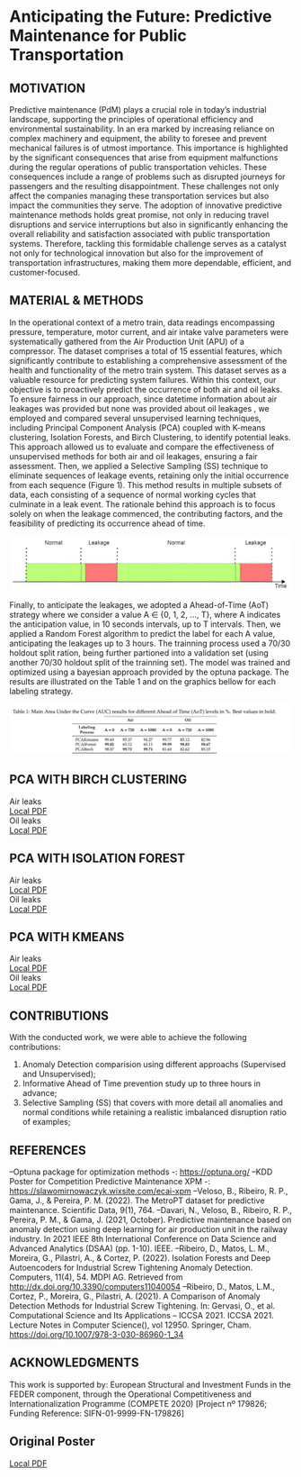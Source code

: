 
# Anticipating the Future: Predictive Maintenance for Public Transportation

## MOTIVATION
Predictive maintenance (PdM) plays a crucial role in today’s industrial landscape, supporting the principles of operational efficiency and environmental sustainability. In an era marked by increasing reliance on complex machinery and
equipment, the ability to foresee and prevent mechanical failures is of utmost importance. This importance is highlighted by the significant consequences that arise from equipment malfunctions during the regular operations of public
transportation vehicles. These consequences include a range of problems such as disrupted journeys for passengers and the resulting disappointment. These challenges not only affect the companies managing these transportation
services but also impact the communities they serve. The adoption of innovative predictive maintenance methods holds great promise, not only in reducing travel disruptions and service interruptions but also in significantly
enhancing the overall reliability and satisfaction associated with public transportation systems. Therefore, tackling this formidable challenge serves as a catalyst not only for technological innovation but also for the improvement of
transportation infrastructures, making them more dependable, efficient, and customer-focused.

## MATERIAL & METHODS
In the operational context of a metro train, data readings encompassing pressure, temperature, motor current, and air intake valve parameters were systematically gathered from the Air Production Unit (APU) of a compressor. The
dataset comprises a total of 15 essential features, which significantly contribute to establishing a comprehensive assessment of the health and functionality of the metro train system. This dataset serves as a valuable resource for
predicting system failures.
Within this context, our objective is to proactively predict the occurrence of both air and oil leaks. To ensure fairness in our approach, since datetime information about air leakages was provided but none was provided about oil
leakages , we employed and compared several unsupervised learning techniques, including Principal Component Analysis (PCA) coupled with K-means clustering, Isolation Forests, and Birch Clustering, to identify potential leaks.
This approach allowed us to evaluate and compare the effectiveness of unsupervised methods for both air and oil leakages, ensuring a fair assessment.
Then, we applied a Selective Sampling (SS) technique to eliminate sequences of leakage events, retaining only the initial occurrence from each sequence (Figure 1). This method results in multiple subsets of data, each consisting of a
sequence of normal working cycles that culminate in a leak event. The rationale behind this approach is to focus solely on when the leakage commenced, the contributing factors, and the feasibility of predicting its occurrence ahead
of time.

![Local Image](SS_poster.jpg)

Finally, to anticipate the leakages, we adopted a Ahead-of-Time (AoT) strategy where we consider a value A ∈ {0, 1, 2, ..., T}, where A indicates the anticipation value, in 10 seconds intervals, up to T intervals. Then, we applied a
Random Forest algorithm to predict the label for each A value, anticipating the leakages up to 3 hours. The trainning process used a 70/30 holdout split ration, being further partioned into a validation set (using another 70/30 holdout
split of the trainning set). The model was trained and optimized using a bayesian approach provided by the optuna package. The results are illustrated on the Table 1 and on the graphics bellow for each labeling strategy.

![Local Image](Results.png)



## PCA WITH BIRCH CLUSTERING
Air leaks<br/>
[Local PDF](BirchAnticipationGraphics_RF_Air.pdf) <br/>
Oil leaks<br/>
[Local PDF](BirchAnticipationGraphics_RF_Oil.pdf)<br/>
## PCA WITH ISOLATION FOREST
Air leaks<br/>
[Local PDF](IforestAnticipationGraphics_RF_Air.pdf)<br/>
Oil leaks<br/>
[Local PDF](IforestAnticipationGraphics_RF_Oil.pdf)<br/>
## PCA WITH KMEANS
Air leaks<br/>
[Local PDF](KmeansAnticipationGraphics_RF_Air.pdf)<br/>
Oil leaks<br/>
[Local PDF](KmeansAnticipationGraphics_RF_Oil.pdf)<br/>


## CONTRIBUTIONS
With the conducted work, we were able to achieve the following contributions:
1. Anomaly Detection comparision using different approachs (Supervised and Unsupervised);
2. Informative Ahead of Time prevention study up to three hours in advance;
3. Selective Sampling (SS) that covers with more detail all anomalies and normal conditions while retaining a realistic imbalanced disruption ratio of examples;

## REFERENCES
–Optuna package for optimization methods -: https://optuna.org/
–KDD Poster for Competition Predictive Maintenance XPM -: https://slawomirnowaczyk.wixsite.com/ecai-xpm
–Veloso, B., Ribeiro, R. P., Gama, J., & Pereira, P. M. (2022). The MetroPT dataset for predictive maintenance. Scientific Data, 9(1), 764.
–Davari, N., Veloso, B., Ribeiro, R. P., Pereira, P. M., & Gama, J. (2021, October). Predictive maintenance based on anomaly detection using deep learning for air production unit in the railway industry. In 2021 IEEE 8th International
Conference on Data Science and Advanced Analytics (DSAA) (pp. 1-10). IEEE.
–Ribeiro, D., Matos, L. M., Moreira, G., Pilastri, A., & Cortez, P. (2022). Isolation Forests and Deep Autoencoders for Industrial Screw Tightening Anomaly Detection. Computers, 11(4), 54. MDPI AG. Retrieved from
http://dx.doi.org/10.3390/computers11040054
–Ribeiro, D., Matos, L.M., Cortez, P., Moreira, G., Pilastri, A. (2021). A Comparison of Anomaly Detection Methods for Industrial Screw Tightening. In: Gervasi, O., et al. Computational Science and Its Applications – ICCSA 2021.
ICCSA 2021. Lecture Notes in Computer Science(), vol 12950. Springer, Cham. https://doi.org/10.1007/978-3-030-86960-1_34


## ACKNOWLEDGMENTS
This work is supported by: European Structural and Investment Funds in the FEDER component, through the Operational Competitiveness and Internationalization Programme (COMPETE 2020) [Project nº 179826; Funding Reference:
SIFN-01-9999-FN-179826]

## Original Poster 
[Local PDF](Poster.pdf)
